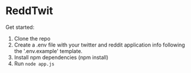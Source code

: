 # ReddTwit

Get started:  
1. Clone the repo
2. Create a .env file with your twitter and reddit application info following the '.env.example' template.  
3. Install npm dependencies (npm install)
4. Run `node app.js`

